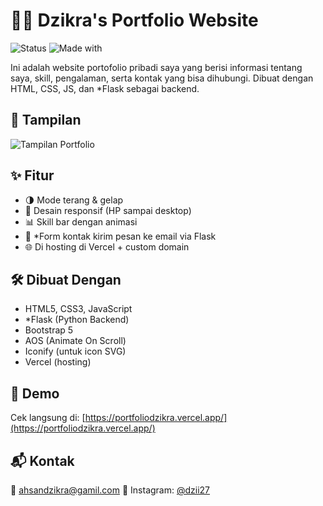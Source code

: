 # 🧑‍💻 Dzikra's Portfolio Website

![Status](https://img.shields.io/badge/status-live-success?style=flat-square)
![Made with](https://img.shields.io/badge/made%20with-HTML%20%7C%20CSS%20%7C%20JavaScript-blue?style=flat-square)

Ini adalah website portofolio pribadi saya yang berisi informasi tentang saya, skill, pengalaman, serta kontak yang bisa dihubungi. Dibuat dengan HTML, CSS, JS, dan *Flask sebagai backend.

## 📸 Tampilan

![Tampilan Portfolio](https://res.cloudinary.com/da4fjxm1e/image/upload/v1759411515/Screenshot_2025-10-02_202513_ilptbv.png)

## ✨ Fitur

- 🌗 Mode terang & gelap
- 📱 Desain responsif (HP sampai desktop)
- 📊 Skill bar dengan animasi
- 📨 *Form kontak kirim pesan ke email via Flask
- 🌐 Di hosting di Vercel + custom domain

## 🛠️ Dibuat Dengan

- HTML5, CSS3, JavaScript
- *Flask (Python Backend)
- Bootstrap 5
- AOS (Animate On Scroll)
- Iconify (untuk icon SVG)
- Vercel (hosting)

## 🔗 Demo

Cek langsung di: [https://portfoliodzikra.vercel.app/](https://portfoliodzikra.vercel.app/)

## 📬 Kontak

📧 ahsandzikra@gamil.com
📱 Instagram: [@dzii27](https://www.instagram.com/dzii27/?__pwa=1)

